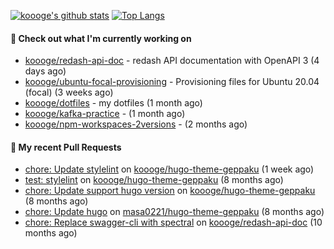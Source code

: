 [![koooge's github stats](https://github-readme-stats.vercel.app/api?username=koooge&count_private=true&show_icons=true)](https://github.com/anuraghazra/github-readme-stats)
[![Top Langs](https://github-readme-stats.vercel.app/api/top-langs/?username=koooge&langs_count=5)](https://github.com/anuraghazra/github-readme-stats)

#### 👷 Check out what I'm currently working on

- [koooge/redash-api-doc](https://github.com/koooge/redash-api-doc) - redash API documentation with OpenAPI 3 (4 days ago)
- [koooge/ubuntu-focal-provisioning](https://github.com/koooge/ubuntu-focal-provisioning) - Provisioning files for Ubuntu 20.04 (focal) (3 weeks ago)
- [koooge/dotfiles](https://github.com/koooge/dotfiles) - my dotfiles (1 month ago)
- [koooge/kafka-practice](https://github.com/koooge/kafka-practice) -  (1 month ago)
- [koooge/npm-workspaces-2versions](https://github.com/koooge/npm-workspaces-2versions) -  (2 months ago)

#### 🔨 My recent Pull Requests

- [chore: Update stylelint](https://github.com/koooge/hugo-theme-geppaku/pull/6) on [koooge/hugo-theme-geppaku](https://github.com/koooge/hugo-theme-geppaku) (1 week ago)
- [test: stylelint](https://github.com/koooge/hugo-theme-geppaku/pull/5) on [koooge/hugo-theme-geppaku](https://github.com/koooge/hugo-theme-geppaku) (8 months ago)
- [chore: Update support hugo version](https://github.com/koooge/hugo-theme-geppaku/pull/4) on [koooge/hugo-theme-geppaku](https://github.com/koooge/hugo-theme-geppaku) (8 months ago)
- [chore: Update hugo](https://github.com/masa0221/hugo-theme-geppaku/pull/16) on [masa0221/hugo-theme-geppaku](https://github.com/masa0221/hugo-theme-geppaku) (8 months ago)
- [chore: Replace swagger-cli with spectral](https://github.com/koooge/redash-api-doc/pull/11) on [koooge/redash-api-doc](https://github.com/koooge/redash-api-doc) (10 months ago)
